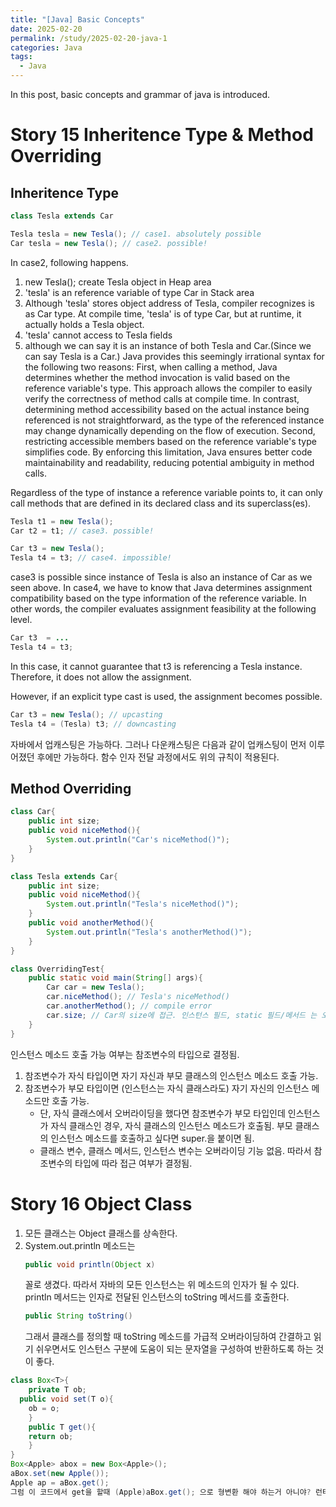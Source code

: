 ```yaml
---
title: "[Java] Basic Concepts"
date: 2025-02-20
permalink: /study/2025-02-20-java-1
categories: Java
tags: 
  - Java
---
```


In this post, basic concepts and grammar of java is introduced.

# Story 15 Inheritence Type & Method Overriding
## Inheritence Type
```java
class Tesla extends Car

Tesla tesla = new Tesla(); // case1. absolutely possible
Car tesla = new Tesla(); // case2. possible!
```
In case2, following happens.
1. new Tesla(); create Tesla object in Heap area 
2. 'tesla' is an reference variable of type Car in Stack area 
3. Although 'tesla' stores object address of Tesla, compiler recognizes is as Car type. At compile time, 'tesla' is of type Car, but at runtime, it actually holds a Tesla object.
4. 'tesla' cannot access to Tesla fields
5. although we can say it is an instance of both Tesla and Car.(Since we can say Tesla is a Car.)
Java provides this seemingly irrational syntax for the following two reasons:
First, when calling a method, Java determines whether the method invocation is valid based on the reference variable's type. This approach allows the compiler to easily verify the correctness of method calls at compile time. In contrast, determining method accessibility based on the actual instance being referenced is not straightforward, as the type of the referenced instance may change dynamically depending on the flow of execution.
Second, restricting accessible members based on the reference variable's type simplifies code. By enforcing this limitation, Java ensures better code maintainability and readability, reducing potential ambiguity in method calls.

Regardless of the type of instance a reference variable points to, it can only call methods that are defined in its declared class and its superclass(es).

```java
Tesla t1 = new Tesla();
Car t2 = t1; // case3. possible!

Car t3 = new Tesla();
Tesla t4 = t3; // case4. impossible!
```
case3 is possible since instance of Tesla is also an instance of Car as we seen above.
In case4, we have to know that Java determines assignment compatibility based on the type information of the reference variable. In other words, the compiler evaluates assignment feasibility at the following level. 
```java
Car t3  = ...
Tesla t4 = t3;
```
In this case, it cannot guarantee that t3 is referencing a Tesla instance. Therefore, it does not allow the assignment. 

However, if an explicit type cast is used, the assignment becomes possible.
```java
Car t3 = new Tesla(); // upcasting
Tesla t4 = (Tesla) t3; // downcasting
```
자바에서 업캐스팅은 가능하다. 그러나 다운캐스팅은 다음과 같이 업캐스팅이 먼저 이루어졌던 후에만 가능하다.
함수 인자 전달 과정에서도 위의 규칙이 적용된다.

## Method Overriding
```java
class Car{
    public int size;
    public void niceMethod(){
        System.out.println("Car's niceMethod()");
    }  
}

class Tesla extends Car{
    public int size;
    public void niceMethod(){
        System.out.println("Tesla's niceMethod()");
    }
    public void anotherMethod(){
        System.out.println("Tesla's anotherMethod()");
    }
}

class OverridingTest{
    public static void main(String[] args){
        Car car = new Tesla();
        car.niceMethod(); // Tesla's niceMethod()
        car.anotherMethod(); // compile error
        car.size; // Car의 size에 접근. 인스턴스 필드, static 필드/메서드 는 오버라이딩 대상이 아님. 따라서, 참조변수의 type에 따라서 어디로 접근할지 결정됨.
    }
} 
```
인스턴스 메소드 호출 가능 여부는 참조변수의 타입으로 결정됨.
1. 참조변수가 자식 타입이면 자기 자신과 부모 클래스의 인스턴스 메소드 호출 가능.
2. 참조변수가 부모 타입이면 (인스턴스는 자식 클래스라도) 자기 자신의 인스턴스 메소드만 호출 가능.
    - 단, 자식 클래스에서 오버라이딩을 했다면 참조변수가 부모 타입인데 인스턴스가 자식 클래스인 경우, 자식 클래스의 인스턴스 메소드가 호출됨. 부모 클래스의 인스턴스 메소드를 호출하고 싶다면 super.을 붙이면 됨.
    - 클래스 변수, 클래스 메서드, 인스턴스 변수는 오버라이딩 기능 없음. 따라서 참조변수의 타입에 따라 접근 여부가 결정됨.


# Story 16 Object Class
1. 모든 클래스는 Object 클래스를 상속한다.
2. System.out.println 메소드는 
    ```java
    public void println(Object x)
    ```
    꼴로 생겼다. 따라서 자바의 모든 인스턴스는 위 메소드의 인자가 될 수 있다. println 메서드는 인자로 전달된 인스턴스의 toString 메서드를 호출한다.
    ```java
    public String toString()
    ```
    그래서 클래스를 정의할 때 toString 메소드를 가급적 오버라이딩하여 간결하고 읽기 쉬우면서도 인스턴스 구분에 도움이 되는 문자열을 구성하여 반환하도록 하는 것이 좋다.

```java
class Box<T>{
	private T ob;
  public void set(T o){
    ob = o;
	}
	public T get(){
  	return ob;
	}
}
Box<Apple> abox = new Box<Apple>();
aBox.set(new Apple());
Apple ap = aBox.get();
그럼 이 코드에서 get을 할때 (Apple)aBox.get(); 으로 형변환 해야 하는거 아니야? 런타임에 타입 정보 지원지면 Apple인거 모르고 object라고 생각할 수 있잖아
```
